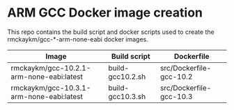 # ARM GCC Docker image creation #

This repo contains the build script and docker scripts used to create the rmckaykm/gcc-*-arm-none-eabi docker images.

| Image                                    | Build script     | Dockerfile              |
|------------------------------------------|------------------|-------------------------|
| rmckaykm/gcc-10.2.1-arm-none-eabi:latest | build-gcc10.2.sh | src/Dockerfile-gcc-10.2 |
| rmckaykm/gcc-10.3.1-arm-none-eabi:latest | build-gcc10.3.sh | src/Dockerfile-gcc-10.3 |

